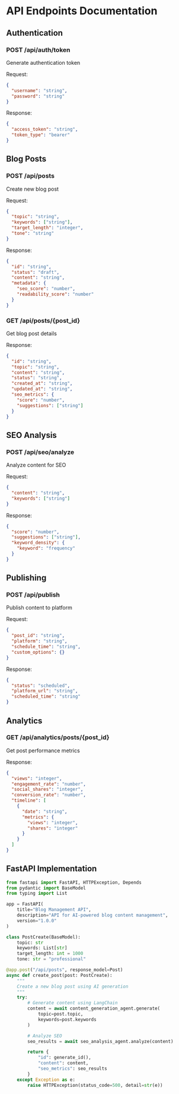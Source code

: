 # API Endpoints Documentation

## Authentication

### POST /api/auth/token

Generate authentication token

Request:

```json
{
  "username": "string",
  "password": "string"
}
```

Response:

```json
{
  "access_token": "string",
  "token_type": "bearer"
}
```

## Blog Posts

### POST /api/posts

Create new blog post

Request:

```json
{
  "topic": "string",
  "keywords": ["string"],
  "target_length": "integer",
  "tone": "string"
}
```

Response:

```json
{
  "id": "string",
  "status": "draft",
  "content": "string",
  "metadata": {
    "seo_score": "number",
    "readability_score": "number"
  }
}
```

### GET /api/posts/{post_id}

Get blog post details

Response:

```json
{
  "id": "string",
  "topic": "string",
  "content": "string",
  "status": "string",
  "created_at": "string",
  "updated_at": "string",
  "seo_metrics": {
    "score": "number",
    "suggestions": ["string"]
  }
}
```

## SEO Analysis

### POST /api/seo/analyze

Analyze content for SEO

Request:

```json
{
  "content": "string",
  "keywords": ["string"]
}
```

Response:

```json
{
  "score": "number",
  "suggestions": ["string"],
  "keyword_density": {
    "keyword": "frequency"
  }
}
```

## Publishing

### POST /api/publish

Publish content to platform

Request:

```json
{
  "post_id": "string",
  "platform": "string",
  "schedule_time": "string",
  "custom_options": {}
}
```

Response:

```json
{
  "status": "scheduled",
  "platform_url": "string",
  "scheduled_time": "string"
}
```

## Analytics

### GET /api/analytics/posts/{post_id}

Get post performance metrics

Response:

```json
{
  "views": "integer",
  "engagement_rate": "number",
  "social_shares": "integer",
  "conversion_rate": "number",
  "timeline": [
    {
      "date": "string",
      "metrics": {
        "views": "integer",
        "shares": "integer"
      }
    }
  ]
}
```

## FastAPI Implementation

```python
from fastapi import FastAPI, HTTPException, Depends
from pydantic import BaseModel
from typing import List

app = FastAPI(
    title="Blog Management API",
    description="API for AI-powered blog content management",
    version="1.0.0"
)

class PostCreate(BaseModel):
    topic: str
    keywords: List[str]
    target_length: int = 1000
    tone: str = "professional"

@app.post("/api/posts", response_model=Post)
async def create_post(post: PostCreate):
    """
    Create a new blog post using AI generation
    """
    try:
        # Generate content using LangChain
        content = await content_generation_agent.generate(
            topic=post.topic,
            keywords=post.keywords
        )

        # Analyze SEO
        seo_results = await seo_analysis_agent.analyze(content)

        return {
            "id": generate_id(),
            "content": content,
            "seo_metrics": seo_results
        }
    except Exception as e:
        raise HTTPException(status_code=500, detail=str(e))
```
